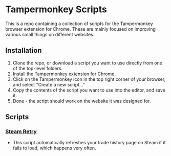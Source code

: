 # Tampermonkey Scripts

This is a repo containing a collection of scripts for the Tampermonkey browser extension for Chrome.
These are mainly focused on improving various small things on different websites.

## Installation

1. Clone the repo, or download a script you want to use directly from one of the top-level folders.
2. Install the Tampermonkey extension for Chrome.
3. Click on the Tampermonkey icon in the top right corner of your browser, and select "Create a new script..."
4. Copy the contents of the script you want to use into the editor, and save it.
5. Done - the script should work on the website it was designed for.

## Scripts

### [Steam Retry](https://github.com/Matt-RJ/tampermonkey-scripts/tree/master/steam-retry/index.js)

* This script automatically refreshes your trade history page on Steam if it fails to load, which happens very often.
